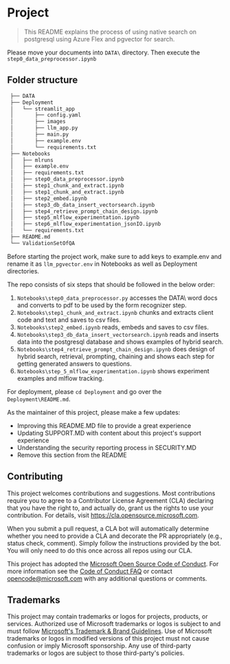 # Project

> This README explains the process of using native search on postgresql using Azure Flex and pgvector for search.


Please move your documents into `DATA\` directory. Then execute the `step0_data_preprocessor.ipynb`

## Folder structure

```bash
 ├── DATA
 ├── Deployment
 │   └── streamlit_app
 │       ├── config.yaml
 │       ├── images
 │       ├── llm_app.py
 │       ├── main.py
 │       ├── example.env
 │       └── requirements.txt
 ├── Notebooks
 │   ├── mlruns
 │   ├── example.env
 │   ├── requirements.txt
 │   ├── step0_data_preprocessor.ipynb
 │   ├── step1_chunk_and_extract.ipynb
 │   ├── step1_chunk_and_extract.ipynb
 │   ├── step2_embed.ipynb
 │   ├── step3_db_data_insert_vectorsearch.ipynb
 │   ├── step4_retrieve_prompt_chain_design.ipynb
 │   ├── step5_mlflow_experimentation.ipynb
 │   ├── step6_mlflow_experimentation_jsonIO.ipynb
 │   └── requirements.txt
 ├── README.md
 └── ValidationSetOfQA

```

Before starting the project work, make sure to add keys to example.env and rename it as `llm_pgvector.env` in Notebooks as well as Deployment directories.

The repo consists of six steps that should be followed in the below order:
1. `Notebooks\step0_data_preprocessor.py` accesses the DATA\ word docs and converts to pdf to be used by the form recognizer step.
2. `Notebooks\step1_chunk_and_extract.ipynb` chunks and extracts client code and text and saves to csv files.
3. `Notebooks\step2_embed.ipynb` reads, embeds and saves to csv files.
4. `Notebooks\step3_db_data_insert_vectorsearch.ipynb` reads and inserts data into the postgresql database and shows examples of hybrid search.
5. `Notebooks\step4_retrieve_prompt_chain_design.ipynb` does design of hybrid search, retrieval, prompting, chaining and shows each step for getting generated answers to questions.
6. `Notebooks\step_5_mlflow_experimentation.ipynb` shows experiment examples and mlflow tracking.

For deployment, please `cd Deployment` and go over the `Deployment\README.md`.

As the maintainer of this project, please make a few updates:

- Improving this README.MD file to provide a great experience
- Updating SUPPORT.MD with content about this project's support experience
- Understanding the security reporting process in SECURITY.MD
- Remove this section from the README


## Contributing

This project welcomes contributions and suggestions.  Most contributions require you to agree to a
Contributor License Agreement (CLA) declaring that you have the right to, and actually do, grant us
the rights to use your contribution. For details, visit https://cla.opensource.microsoft.com.

When you submit a pull request, a CLA bot will automatically determine whether you need to provide
a CLA and decorate the PR appropriately (e.g., status check, comment). Simply follow the instructions
provided by the bot. You will only need to do this once across all repos using our CLA.

This project has adopted the [Microsoft Open Source Code of Conduct](https://opensource.microsoft.com/codeofconduct/).
For more information see the [Code of Conduct FAQ](https://opensource.microsoft.com/codeofconduct/faq/) or
contact [opencode@microsoft.com](mailto:opencode@microsoft.com) with any additional questions or comments.

## Trademarks

This project may contain trademarks or logos for projects, products, or services. Authorized use of Microsoft 
trademarks or logos is subject to and must follow 
[Microsoft's Trademark & Brand Guidelines](https://www.microsoft.com/en-us/legal/intellectualproperty/trademarks/usage/general).
Use of Microsoft trademarks or logos in modified versions of this project must not cause confusion or imply Microsoft sponsorship.
Any use of third-party trademarks or logos are subject to those third-party's policies.
